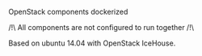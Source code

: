OpenStack components dockerized

/!\ All components are not configured to run together /!\

Based on ubuntu 14.04 with OpenStack IceHouse.
